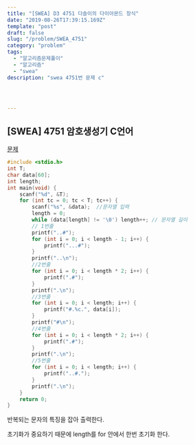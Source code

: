 ```yaml
---
title: "[SWEA] D3 4751 다솔이의 다이아몬드 장식"
date: "2019-08-26T17:39:15.169Z"
template: "post"
draft: false
slug: "/problem/SWEA_4751"
category: "problem"
tags:
  - "알고리즘문제풀이"
  - "알고리즘"
  - "swea"
description: "swea 4751번 문제 c"




---
```






## [SWEA] 4751 암호생성기 C언어

[문제](<https://swexpertacademy.com/main/code/problem/problemDetail.do?contestProbId=AWSNw5jKzwMDFAUr&categoryId=AWSNw5jKzwMDFAUr&categoryType=CODE#none>)

```c
#include <stdio.h>
int T;
char data[60];
int length;
int main(void) {
	scanf("%d", &T);
	for (int tc = 0; tc < T; tc++) {
		scanf("%s", &data);	 //문자열 입력
		length = 0;
		while (data[length] != '\0') length++; // 문자열 길이
		// 1번줄
		printf("..#");
		for (int i = 0; i < length - 1; i++) {
			printf("...#");
		}
		printf("..\n");
		//2번줄
		for (int i = 0; i < length * 2; i++) {
			printf(".#");
		}
		printf(".\n");
		//3번줄
		for (int i = 0; i < length; i++) {
			printf("#.%c.", data[i]);
		}
		printf("#\n");
		//4번줄
		for (int i = 0; i < length * 2; i++) {
			printf(".#");
		}
		printf(".\n");
		//5번줄
		for (int i = 0; i < length; i++) {
			printf("..#.");
		}
		printf(".\n");
	}
	return 0;
}
```

반복되는 문자의 특징을 잡아 출력한다.

초기화가 중요하기 때문에 length를 for 안에서 한번 초기화 한다.